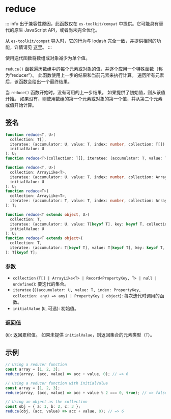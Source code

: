 # reduce

::: info
出于兼容性原因，此函数仅在 `es-toolkit/compat` 中提供。它可能具有替代的原生 JavaScript API，或者尚未完全优化。

从 `es-toolkit/compat` 导入时，它的行为与 lodash 完全一致，并提供相同的功能，详情请见 [这里](../../../compatibility.md)。
:::

使用迭代函数将数组或对象减少为单个值。

`reduce()` 函数遍历数组中的每个元素或对象的值，并逐个应用一个特殊函数（称为“reducer”）。
此函数使用上一步的结果和当前元素来执行计算。
遍历所有元素后，该函数会给出一个最终结果。

当 `reduce()` 函数开始时，没有可用的上一步结果。
如果提供了初始值，则从该值开始。
如果没有，则使用数组的第一个元素或对象的第一个值，并从第二个元素或值开始计算。

## 签名

```typescript
function reduce<T, U>(
  collection: T[],
  iteratee: (accumulator: U, value: T, index: number, collection: T[]) => U,
  initialValue: U
): U;
function reduce<T>(collection: T[], iteratee: (accumulator: T, value: T, index: number, collection: T[]) => T): T;

function reduce<T, U>(
  collection: ArrayLike<T>,
  iteratee: (accumulator: U, value: T, index: number, collection: ArrayLike<T>) => U,
  initialValue: U
): U;
function reduce<T>(
  collection: ArrayLike<T>,
  iteratee: (accumulator: T, value: T, index: number, collection: ArrayLike<T>) => T
): T;

function reduce<T extends object, U>(
  collection: T,
  iteratee: (accumulator: U, value: T[keyof T], key: keyof T, collection: T) => U,
  initialValue: U
): U;
function reduce<T extends object>(
  collection: T,
  iteratee: (accumulator: T[keyof T], value: T[keyof T], key: keyof T, collection: T) => T[keyof T]
): T[keyof T];
```

### 参数

- `collection` (`T[] | ArrayLike<T> | Record<PropertyKey, T> | null | undefined`): 要迭代的集合。
- `iteratee` (`((accumulator: U, value: T, index: PropertyKey, collection: any) => any) | PropertyKey | object`): 每次迭代时调用的函数。
- `initialValue` (`U`, 可选): 初始值。

### 返回值

(`U`): 返回累积值。 如果未提供 `initialValue`，则返回集合的元素类型（`T`）。

## 示例

```typescript
// Using a reducer function
const array = [1, 2, 3];
reduce(array, (acc, value) => acc + value, 0); // => 6

// Using a reducer function with initialValue
const array = [1, 2, 3];
reduce(array, (acc, value) => acc + value % 2 === 0, true); // => false

// Using an object as the collection
const obj = { a: 1, b: 2, c: 3 };
reduce(obj, (acc, value) => acc + value, 0); // => 6
```
